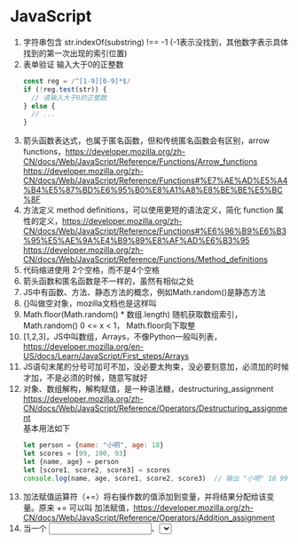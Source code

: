 # JavaScript

1. 字符串包含 str.indexOf(substring) !== -1 (-1表示没找到，其他数字表示具体找到的第一次出现的索引位置)
2. 表单验证 输入大于0的正整数
    ```javascript
    const reg = /^[1-9][0-9]*$/
    if (!reg.test(str)) {
      // 请输入大于0的正整数
    } else {
      // ...
    }
    ```
3. 箭头函数表达式，也属于匿名函数，但和传统匿名函数会有区别，arrow functions，https://developer.mozilla.org/zh-CN/docs/Web/JavaScript/Reference/Functions/Arrow_functions https://developer.mozilla.org/zh-CN/docs/Web/JavaScript/Reference/Functions#%E7%AE%AD%E5%A4%B4%E5%87%BD%E6%95%B0%E8%A1%A8%E8%BE%BE%E5%BC%8F
5. 方法定义 method definitions，可以使用更短的语法定义，简化 function 属性的定义，https://developer.mozilla.org/zh-CN/docs/Web/JavaScript/Reference/Functions#%E6%96%B9%E6%B3%95%E5%AE%9A%E4%B9%89%E8%AF%AD%E6%B3%95 https://developer.mozilla.org/zh-CN/docs/Web/JavaScript/Reference/Functions/Method_definitions
6. 代码缩进使用 2个空格，而不是4个空格
7. 箭头函数和匿名函数是不一样的，虽然有相似之处
8. JS中有函数、方法、静态方法的概念，例如Math.random()是静态方法
9. {}叫做空对象，mozilla文档也是这样叫
10. Math.floor(Math.random() * 数组.length) 随机获取数组索引，Math.random() 0 <= x < 1， Math.floor向下取整
11. [1,2,3]，JS中叫数组，Arrays，不像Python一般叫列表，https://developer.mozilla.org/en-US/docs/Learn/JavaScript/First_steps/Arrays
12. JS语句末尾的分号可加可不加，没必要太拘束，没必要刻意加，必须加的时候才加，不是必须的时候，随意写就好
13. 对象、数组解构，解构赋值，是一种语法糖，destructuring_assignment https://developer.mozilla.org/zh-CN/docs/Web/JavaScript/Reference/Operators/Destructuring_assignment  
    基本用法如下
    ```javascript
    let person = {name: "小明", age: 18}
    let scores = [99, 100, 93]
    let {name, age} = person
    let [score1, score2, score3] = scores
    console.log(name, age, score1, score2, score3)  // 输出 "小明" 18 99 100 93
    ```
14. 加法赋值运算符（+=）将右操作数的值添加到变量，并将结果分配给该变量。原来 += 可以叫 加法赋值，https://developer.mozilla.org/zh-CN/docs/Web/JavaScript/Reference/Operators/Addition_assignment    
15. 当一个 <input>、<select> 或 <textarea> 元素的 value 被修改时，会触发 input 事件。对于 type=checkbox 或 type=radio 的 input 元素，每当用户切换控件（通过触摸、鼠标或键盘）时（HTML5 规范），input 事件都应该触发。然而，历史事实并非如此。请检查兼容性，或使用 change 事件代替这些类型的元素。`https://developer.mozilla.org/zh-CN/docs/Web/API/Element/input_event`
16. `<input type="file">`  `<input type="file" multiple>` 的数据，在 .files 属性里，而不是 .value 属性里，`.files` 是 `FileList`，每个文件是 `File`，出于安全原因，无法获取到文件的绝对路径，只有个文件名，或 `.value` 假路径，尽量不要使用 .value，这个属性对于这种情况，意义不大，使用 .files。
